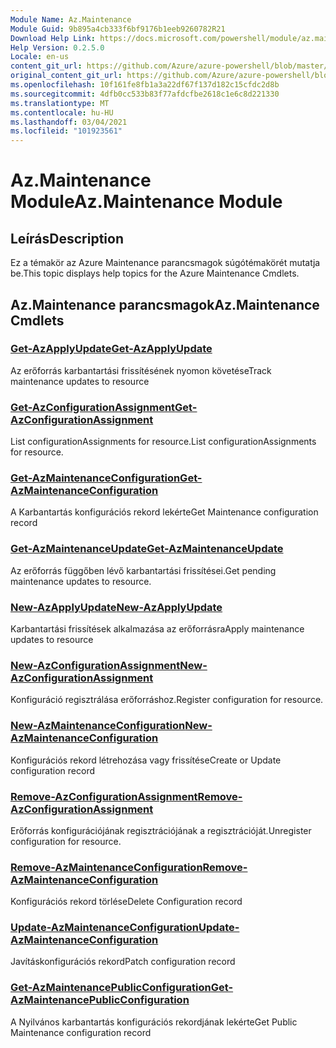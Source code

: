 ```yaml
---
Module Name: Az.Maintenance
Module Guid: 9b895a4cb333f6bf9176b1eeb9260782R21
Download Help Link: https://docs.microsoft.com/powershell/module/az.maintenance
Help Version: 0.2.5.0
Locale: en-us
content_git_url: https://github.com/Azure/azure-powershell/blob/master/src/Maintenance/Maintenance/help/Az.Maintenance.md
original_content_git_url: https://github.com/Azure/azure-powershell/blob/master/src/Maintenance/Maintenance/help/Az.Maintenance.md
ms.openlocfilehash: 10f161fe8fb1a3a22df67f137d182c15cfdc2d8b
ms.sourcegitcommit: 4dfb0cc533b83f77afdcfbe2618c1e6c8d221330
ms.translationtype: MT
ms.contentlocale: hu-HU
ms.lasthandoff: 03/04/2021
ms.locfileid: "101923561"
---
```

# <span data-ttu-id="c3733-101">Az.Maintenance Module</span><span class="sxs-lookup"><span data-stu-id="c3733-101">Az.Maintenance Module</span></span>
## <span data-ttu-id="c3733-102">Leírás</span><span class="sxs-lookup"><span data-stu-id="c3733-102">Description</span></span>
<span data-ttu-id="c3733-103">Ez a témakör az Azure Maintenance parancsmagok súgótémakörét mutatja be.</span><span class="sxs-lookup"><span data-stu-id="c3733-103">This topic displays help topics for the Azure Maintenance Cmdlets.</span></span>

## <span data-ttu-id="c3733-104">Az.Maintenance parancsmagok</span><span class="sxs-lookup"><span data-stu-id="c3733-104">Az.Maintenance Cmdlets</span></span>
### [<span data-ttu-id="c3733-105">Get-AzApplyUpdate</span><span class="sxs-lookup"><span data-stu-id="c3733-105">Get-AzApplyUpdate</span></span>](Get-AzApplyUpdate.md)
<span data-ttu-id="c3733-106">Az erőforrás karbantartási frissítésének nyomon követése</span><span class="sxs-lookup"><span data-stu-id="c3733-106">Track maintenance updates to resource</span></span>

### [<span data-ttu-id="c3733-107">Get-AzConfigurationAssignment</span><span class="sxs-lookup"><span data-stu-id="c3733-107">Get-AzConfigurationAssignment</span></span>](Get-AzConfigurationAssignment.md)
<span data-ttu-id="c3733-108">List configurationAssignments for resource.</span><span class="sxs-lookup"><span data-stu-id="c3733-108">List configurationAssignments for resource.</span></span>

### [<span data-ttu-id="c3733-109">Get-AzMaintenanceConfiguration</span><span class="sxs-lookup"><span data-stu-id="c3733-109">Get-AzMaintenanceConfiguration</span></span>](Get-AzMaintenanceConfiguration.md)
<span data-ttu-id="c3733-110">A Karbantartás konfigurációs rekord lekérte</span><span class="sxs-lookup"><span data-stu-id="c3733-110">Get Maintenance configuration record</span></span>

### [<span data-ttu-id="c3733-111">Get-AzMaintenanceUpdate</span><span class="sxs-lookup"><span data-stu-id="c3733-111">Get-AzMaintenanceUpdate</span></span>](Get-AzMaintenanceUpdate.md)
<span data-ttu-id="c3733-112">Az erőforrás függőben lévő karbantartási frissítései.</span><span class="sxs-lookup"><span data-stu-id="c3733-112">Get pending maintenance updates to resource.</span></span>

### [<span data-ttu-id="c3733-113">New-AzApplyUpdate</span><span class="sxs-lookup"><span data-stu-id="c3733-113">New-AzApplyUpdate</span></span>](New-AzApplyUpdate.md)
<span data-ttu-id="c3733-114">Karbantartási frissítések alkalmazása az erőforrásra</span><span class="sxs-lookup"><span data-stu-id="c3733-114">Apply maintenance updates to resource</span></span>

### [<span data-ttu-id="c3733-115">New-AzConfigurationAssignment</span><span class="sxs-lookup"><span data-stu-id="c3733-115">New-AzConfigurationAssignment</span></span>](New-AzConfigurationAssignment.md)
<span data-ttu-id="c3733-116">Konfiguráció regisztrálása erőforráshoz.</span><span class="sxs-lookup"><span data-stu-id="c3733-116">Register configuration for resource.</span></span>

### [<span data-ttu-id="c3733-117">New-AzMaintenanceConfiguration</span><span class="sxs-lookup"><span data-stu-id="c3733-117">New-AzMaintenanceConfiguration</span></span>](New-AzMaintenanceConfiguration.md)
<span data-ttu-id="c3733-118">Konfigurációs rekord létrehozása vagy frissítése</span><span class="sxs-lookup"><span data-stu-id="c3733-118">Create or Update configuration record</span></span>

### [<span data-ttu-id="c3733-119">Remove-AzConfigurationAssignment</span><span class="sxs-lookup"><span data-stu-id="c3733-119">Remove-AzConfigurationAssignment</span></span>](Remove-AzConfigurationAssignment.md)
<span data-ttu-id="c3733-120">Erőforrás konfigurációjának regisztrációjának a regisztrációját.</span><span class="sxs-lookup"><span data-stu-id="c3733-120">Unregister configuration for resource.</span></span>

### [<span data-ttu-id="c3733-121">Remove-AzMaintenanceConfiguration</span><span class="sxs-lookup"><span data-stu-id="c3733-121">Remove-AzMaintenanceConfiguration</span></span>](Remove-AzMaintenanceConfiguration.md)
<span data-ttu-id="c3733-122">Konfigurációs rekord törlése</span><span class="sxs-lookup"><span data-stu-id="c3733-122">Delete Configuration record</span></span>

### [<span data-ttu-id="c3733-123">Update-AzMaintenanceConfiguration</span><span class="sxs-lookup"><span data-stu-id="c3733-123">Update-AzMaintenanceConfiguration</span></span>](Update-AzMaintenanceConfiguration.md)
<span data-ttu-id="c3733-124">Javításkonfigurációs rekord</span><span class="sxs-lookup"><span data-stu-id="c3733-124">Patch configuration record</span></span>

### [<span data-ttu-id="c3733-125">Get-AzMaintenancePublicConfiguration</span><span class="sxs-lookup"><span data-stu-id="c3733-125">Get-AzMaintenancePublicConfiguration</span></span>](Get-AzMaintenancePublicConfiguration.md)
<span data-ttu-id="c3733-126">A Nyilvános karbantartás konfigurációs rekordjának lekérte</span><span class="sxs-lookup"><span data-stu-id="c3733-126">Get Public Maintenance configuration record</span></span>

